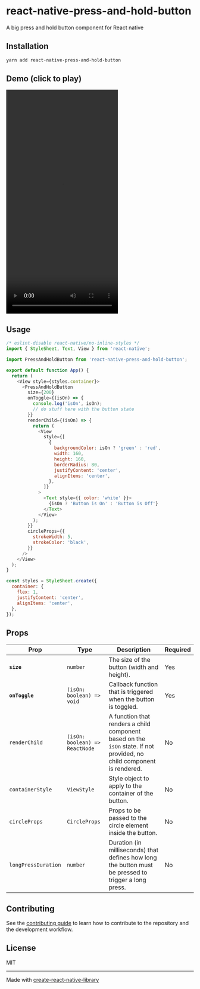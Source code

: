# react-native-press-and-hold-button

A big press and hold button component for React native

## Installation

```sh
yarn add react-native-press-and-hold-button
```

## Demo (click to play)

<video width="300" height="600" controls>
  <source src="https://peyara-remote-mouse.vercel.app/press-and-hold-button.mp4" type="video/mp4">
Your browser does not support the video tag.
</video>

## Usage

```js
/* eslint-disable react-native/no-inline-styles */
import { StyleSheet, Text, View } from 'react-native';

import PressAndHoldButton from 'react-native-press-and-hold-button';

export default function App() {
  return (
    <View style={styles.container}>
      <PressAndHoldButton
        size={200}
        onToggle={(isOn) => {
          console.log('isOn', isOn);
          // do stuff here with the button state
        }}
        renderChild={(isOn) => {
          return (
            <View
              style={[
                {
                  backgroundColor: isOn ? 'green' : 'red',
                  width: 160,
                  height: 160,
                  borderRadius: 80,
                  justifyContent: 'center',
                  alignItems: 'center',
                },
              ]}
            >
              <Text style={{ color: 'white' }}>
                {isOn ? 'Button is On' : 'Button is Off'}
              </Text>
            </View>
          );
        }}
        circleProps={{
          strokeWidth: 5,
          strokeColor: 'black',
        }}
      />
    </View>
  );
}

const styles = StyleSheet.create({
  container: {
    flex: 1,
    justifyContent: 'center',
    alignItems: 'center',
  },
});
```

## Props

| Prop                | Type                           | Description                                                                                                           | Required |
| ------------------- | ------------------------------ | --------------------------------------------------------------------------------------------------------------------- | -------- |
| **`size`**          | `number`                       | The size of the button (width and height).                                                                            | Yes      |
| **`onToggle`**      | `(isOn: boolean) => void`      | Callback function that is triggered when the button is toggled.                                                       | Yes      |
| `renderChild`       | `(isOn: boolean) => ReactNode` | A function that renders a child component based on the `isOn` state. If not provided, no child component is rendered. | No       |
| `containerStyle`    | `ViewStyle`                    | Style object to apply to the container of the button.                                                                 | No       |
| `circleProps`       | `CircleProps`                  | Props to be passed to the circle element inside the button.                                                           | No       |
| `longPressDuration` | `number`                       | Duration (in milliseconds) that defines how long the button must be pressed to trigger a long press.                  | No       |

## Contributing

See the [contributing guide](CONTRIBUTING.md) to learn how to contribute to the repository and the development workflow.

## License

MIT

---

Made with [create-react-native-library](https://github.com/callstack/react-native-builder-bob)

